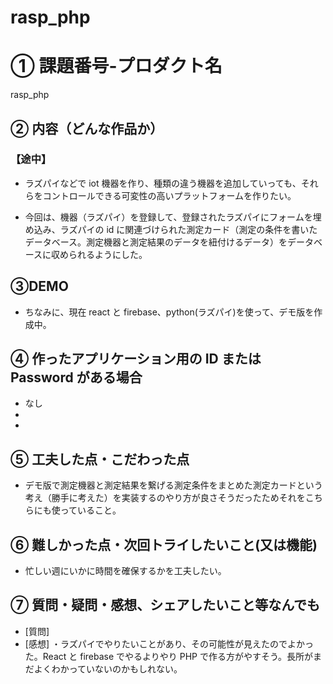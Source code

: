 # rasp_php

# ① 課題番号-プロダクト名

rasp_php

## ② 内容（どんな作品か）

### 【途中】

- ラズパイなどで iot 機器を作り、種類の違う機器を追加していっても、それらをコントロールできる可変性の高いプラットフォームを作りたい。

- 今回は、機器（ラズパイ）を登録して、登録されたラズパイにフォームを埋め込み、ラズパイの id に関連づけられた測定カード（測定の条件を書いたデータベース。測定機器と測定結果のデータを紐付けるデータ）をデータベースに収められるようにした。

## ③DEMO

- ちなみに、現在 react と firebase、python(ラズパイ)を使って、デモ版を作成中。

## ④ 作ったアプリケーション用の ID または Password がある場合

- なし
-
-

## ⑤ 工夫した点・こだわった点

- デモ版で測定機器と測定結果を繋げる測定条件をまとめた測定カードという考え（勝手に考えた）を実装するのやり方が良さそうだったためそれをこちらにも使っていること。

## ⑥ 難しかった点・次回トライしたいこと(又は機能)

- 忙しい週にいかに時間を確保するかを工夫したい。

## ⑦ 質問・疑問・感想、シェアしたいこと等なんでも

- [質問]
- [感想]
  ・ラズパイでやりたいことがあり、その可能性が見えたのでよかった。React と firebase でやるよりやり PHP で作る方がやすそう。長所がまだよくわかっていないのかもしれない。
